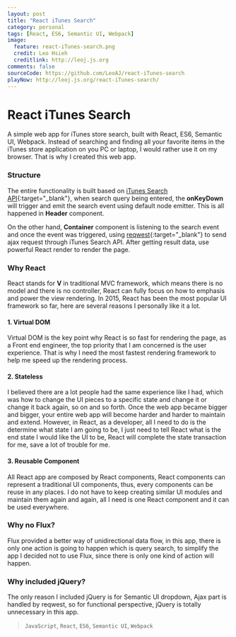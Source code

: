 ```yaml
---
layout: post
title: "React iTunes Search"
category: personal
tags: [React, ES6, Semantic UI, Webpack]
image:
  feature: react-iTunes-search.png
  credit: Leo Hsieh
  creditlink: http://leoj.js.org
comments: false
sourceCode: https://github.com/LeoAJ/react-iTunes-search
playNow: http://leoj.js.org/react-iTunes-search/
---
```


# React iTunes Search

A simple web app for iTunes store search, built with React, ES6, Semantic UI, Webpack. Instead of searching and finding all your favorite items in the iTunes store application on you PC or laptop, I would rather use it on my browser. That is why I created this web app.

### Structure

The entire functionality is built based on [iTunes Search API](https://www.apple.com/itunes/affiliates/resources/documentation/itunes-store-web-service-search-api.html){:target="_blank"}, when search query being entered, the **onKeyDown** will trigger and emit the search event using default node emitter. This is all happened in **Header** component.

On the other hand, **Container** component is listening to the search event and once the event was triggered, using [reqwest](https://github.com/ded/reqwest){:target="_blank"} to send ajax request through iTunes Search API. After getting result data, use powerful React render to render the page.

### Why React

React stands for **V** in traditional MVC framework, which means there is no model and there is no controller, React can fully focus on how to emphasis and power the view rendering. In 2015, React has been the most popular UI framework so far, here are several reasons I personally like it a lot.

#### 1. Virtual DOM

Virtual DOM is the key point why React is so fast for rendering the page, as a Front end engineer, the top priority that I am concerned is the user experience. That is why I need the most fastest rendering framework to help me speed up the rendering process.

#### 2. Stateless

I believed there are a lot people had the same experience like I had, which was how to change the UI pieces to a specific state and change it or change it back again, so on and so forth. Once the web app became bigger and bigger, your entire web app will become harder and harder to maintain and extend. However, in React, as a developer, all I need to do is the determine what state I am going to be, I just need to tell React what is the end state I would like the UI to be, React will complete the state transaction for me, save a lot of trouble for me.

#### 3. Reusable Component

All React app are composed by React components, React components can represent a traditional UI components, thus, every components can be reuse in any places. I do not have to keep creating similar UI modules and maintain them again and again, all I need is one React component and it can be used everywhere.

### Why no Flux?

Flux provided a better way of unidirectional data flow, in this app, there is only one action is going to happen which is query search, to simplify the app I decided not to use Flux, since there is only one kind of action will happen.

### Why included jQuery?

The only reason I included jQuery is for Semantic UI dropdown, Ajax part is handled by reqwest, so for functional perspective, jQuery is totally unnecessary in this app.


> `JavaScript`, `React`, `ES6`, `Semantic UI`, `Webpack`

